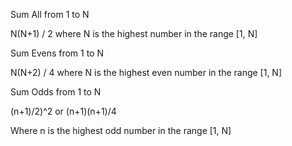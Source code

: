 Sum All from 1 to N

N(N+1) / 2
where N is the highest number in the range [1, N]



Sum Evens from 1 to N

N(N+2) / 4
where N is the highest even number in the range [1, N]



Sum Odds from 1 to N

(n+1)/2)^2
or
(n+1)(n+1)/4

Where n is the highest odd number in the range [1, N]
